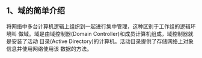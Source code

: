 ## 1、域的简单介绍

将网络中多台计算机逻辑上组织到一起进行集中管理，这种区别于工作组的逻辑环境叫 做域。域是由域控制器(Domain Controller)和成员计算机组成，域控制器就是安装了活动 目录(Active Directory)的计算机。活动目录提供了存储网络上对象信息并使用网络使用该 数据的方法。